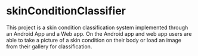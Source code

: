# skinConditionClassifier

This project is a skin condition classification system implemented through an Android App and a Web app. On the Android app and web app users are able to take a picture of a skin condition on their body or load an image from their gallery for classification. 
